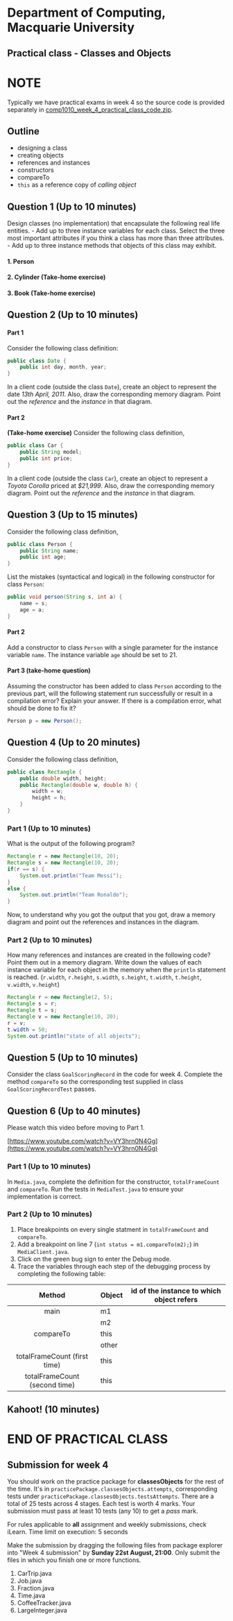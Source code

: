 # Department of Computing, Macquarie University

## Practical class - Classes and Objects

# NOTE

Typically we have practical exams in week 4 so the source code is provided separately in [comp1010_week_4_practical_class_code.zip](./comp1010_week_4_practical_class_code.zip).

## Outline

- designing a class
- creating objects
- references and instances
- constructors
- compareTo
- `this` as a reference copy of *calling object*

## Question 1 (Up to 10 minutes)

Design classes (no implementation) that encapsulate the following real life entities. 
	- Add up to three instance variables for each class. Select the three most important attributes if you think a class has more than three attributes.
	- Add up to three instance methods that objects of this class may exhibit.

#### 1. Person

<!--
### SOLUTION
	
#### Instance variables:
	
1. name: text
	
2. yearOfBirth: integer
	
3. gender: integer (0 - male, 1 - female, 2 - transgender, ...)
	
#### Instance methods:
	
1. initials(): text (initials of "Harry Potter" are "HP")
	
2. age(): integer
	
3. isMale() or isFemale(): boolean
-->

	
#### 2. Cylinder (Take-home exercise)

<!--
### SOLUTION
	
#### Instance variables:
	
1. radius: real number
	
2. height: real number

#### Instance methods:
	
1. volume(): real number
	
2. surfaceArea(): real number
	
3. diameter(): real number
-->
	
#### 3. Book (Take-home exercise)

<!--
### SOLUTION
	
#### Instance variables:
	
1. title: text
	
2. authors: text
	
3. genre: text
	
#### Instance methods:
	
none needed
-->
	
## Question 2 (Up to 10 minutes)

#### Part 1

Consider the following class definition:

```java
public class Date {
	public int day, month, year;
}
```

In a client code (outside the class `Date`), create an object to represent the date *13th April, 2011*. Also, draw the corresponding memory diagram. Point out the *reference* and the *instance* in that diagram.

<!--### Solution

```java
Date graduation = new Date();
graduation.day = 13;
graduation.month = 4;
graduation.year = 2011;
```-->

#### Part 2

**(Take-home exercise)** Consider the following class definition,

```java
public class Car {
	public String model;
	public int price;
}
```

In a client code (outside the class `Car`), create an object to represent a *Toyota Corolla* priced at *$21,999*. Also, draw the corresponding memory diagram. Point out the *reference* and the *instance* in that diagram.

<!--### Solution

  ```java
Car myCar = new Car();
myCar.model = "Toyota Corolla";
myCar.price = 21999;
```
-->

## Question 3 (Up to 15 minutes)

Consider the following class definition,

```java
public class Person {
	public String name;
	public int age;
}
```

List the mistakes (syntactical and logical) in the following constructor for class `Person`:

```java
public void person(String s, int a) {
	name = s;
	age = a;
}
```

<!--### Solution

1. Constructor should have no return type, not even void.
2. Name of constructor should be exactly the same as the class name. So, Person, not person.

Fixed constructor:

```java
public Person(String s, int a) {
	name = s;
	age = a;
}
```
-->

#### Part 2

Add a constructor to class `Person` with a single parameter for the instance variable `name`. The instance variable `age` should be set to 21.

<!--### Solution

```java
public Person(String s) {
	name = s;
	age = 21;
}
```
-->

#### Part 3 (take-home question)

Assuming the constructor has been added to class `Person` according to the previous part, will the following statement run successfully or result in a compilation error? Explain your answer. If there is a compilation error, what should be done to fix it?

```java
Person p = new Person();
```

<!--
### Solution

It will result in a compilation error since once parameterized constructors are defined, Java expects us to define the default constructor as well, and the default constructor that Java provides is no longer valid. The solution, therefore, is to add a default constructor.

```java
public Person() {
	name = "anonymous";
	age = 0;
}
```
-->

## Question 4 (Up to 20 minutes)

Consider the following class definition,

```java
public class Rectangle {
	public double width, height;
	public Rectangle(double w, double h) {
		width = w;
		height = h;
	}
}
```

### Part 1 (Up to 10 minutes)

What is the output of the following program?

```java
Rectangle r = new Rectangle(10, 20);
Rectangle s = new Rectangle(10, 20);
if(r == s) {
	System.out.println("Team Messi");
}
else {
	System.out.println("Team Ronaldo");
}
```

<!--### Solution
Team Ronaldo, because r and s are NOT reference copies. They refer to unique, albeit identical instances
-->

Now, to understand why you got the output that you got, draw a memory diagram and point out the references and instances in the diagram.

### Part 2 (Up to 10 minutes)

How many references and instances are created in the following code? Point them out in a memory diagram. Write down the values of each instance variable for each object in the memory when the `println` statement is reached. (`r.width`, `r.height`, `s.width`, `s.height`, `t.width`, `t.height`, `v.width`, `v.height`)

```java
Rectangle r = new Rectangle(2, 5);
Rectangle s = r;
Rectangle t = s;
Rectangle v = new Rectangle(10, 20);
r = v;
t.width = 50;
System.out.println("state of all objects");
```

<!--### Solution
4 References: r, s, t and v
2 Instances: new Rectangle(2, 5) and new Rectangle(10, 20)

`r.width = 10`, 
`r.height = 20`, 
`s.width = 2`, 
`s.height = 50`, 
`t.width = 2`, 
`t.height = 50`, 
`v.width = 10`, 
`v.height = 20`
-->

## Question 5 (Up to 10 minutes)

Consider the class `GoalScoringRecord` in the code for week 4. Complete the method `compareTo` so the corresponding test supplied in class `GoalScoringRecordTest` passes.

<!--### Solution
```java
	public int compareTo(GoalScoringRecord other) {
		double cr1 = this.conversionRate();
		double cr2 = other.conversionRate();
		if(cr1 > cr2) {
			return 1;
		}
		else if(cr1 < cr2) {
			return -1;
		}
		return 0;
	}
```
-->

## Question 6 (Up to 40 minutes)

Please watch this video before moving to Part 1.

[https://www.youtube.com/watch?v=VY3hrn0N4Gg](https://www.youtube.com/watch?v=VY3hrn0N4Gg)

### Part 1 (Up to 10 minutes)

In `Media.java`, complete the definition for the constructor, `totalFrameCount` and `compareTo`. Run the tests in `MediaTest.java` to ensure your implementation is correct.

<!--###Solution
```java
	public int compareTo(Media other) {
		int tfc1 = this.totalFrameCount();
		int tfc2 = other.totalFrameCount();
		if(tfc1 > tfc2) {
			return 1;
		}
		else if(tfc1 < tfc2) {
			return -1;
		}
		else {
			return 0;
		}
	}
```
-->

### Part 2 (Up to 10 minutes)

1. Place breakpoints on every single statment in `totalFrameCount` and `compareTo`. 
2. Add a breakpoint on line 7 (`int status = m1.compareTo(m2);`) in `MediaClient.java`. 
3. Click on the green bug sign to enter the Debug mode.
4. Trace the variables through each step of the debugging process by completing the following table:

|             Method            | Object | id of the instance to which object refers |
|:-----------------------------:|--------|:-----------------------------------------:|
|              main             | m1     |                                           |
|                               | m2     |                                           |
|           compareTo           | this   |                                           |
|                               | other  |                                           |
|  totalFrameCount (first time) | this   |                                           |
| totalFrameCount (second time) | this   |                                           |

<!--Solution
No solution provided for this one
-->

## Kahoot! (10 minutes)

# END OF PRACTICAL CLASS

## Submission for week 4

You should work on the practice package for **classesObjects** for the rest of the time. It's in `practicePackage.classesObjects.attempts`, corresponding tests under `practicePackage.classesObjects.testsAttempts`. There are a total of 25 tests across 4 stages. Each test is worth 4 marks. Your submission must pass at least 10 tests (any 10) to get a *pass* mark. 


For rules applicable to **all** assignment and weekly submissions, check iLearn. 
Time limit on execution: 5 seconds 

Make the submission by dragging the following files from package explorer into "Week 4 submission" by **Sunday 22st August, 21:00**. Only submit the files in which you finish one or more functions.

1. CarTrip.java
2. Job.java
3. Fraction.java
4. Time.java
5. CoffeeTracker.java
6. LargeInteger.java



